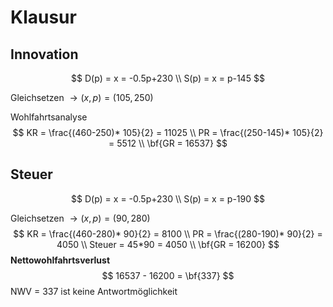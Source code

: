 # Klausur

## Innovation

$$
D(p) = x = -0.5p+230 \\
S(p) = x = p-145
$$

Gleichsetzen $\to (x,p) = (105,250)$

Wohlfahrtsanalyse
$$
KR = \frac{(460-250)* 105}{2} = 11025 \\
PR = \frac{(250-145)* 105}{2} = 5512 \\
\bf{GR = 16537}
$$


## Steuer

$$
D(p) = x = -0.5p+230 \\
S(p) = x = p-190
$$

Gleichsetzen $\to (x,p) = (90,280)$
$$
KR = \frac{(460-280)* 90}{2} = 8100 \\
PR = \frac{(280-190)* 90}{2} = 4050 \\
Steuer = 45*90 = 4050  \\
\bf{GR = 16200}
$$
**Nettowohlfahrtsverlust**
$$
16537 - 16200 = \bf{337}
$$
NWV = 337 ist keine Antwortmöglichkeit